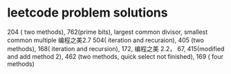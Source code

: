 # leetcode problem solutions
204 ( two methods), 762(prime bits), largest common divisor, smallest common multiple
编程之美2.7 504( iteration and recuraion), 405 (two methods), 168( iteration and recursion), 172, 编程之美 2.2， 67, 415(modified and add method 2),  462 (two methods, quick select not finished), 169 ( four methods)

